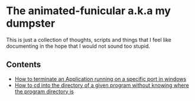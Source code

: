 # The animated-funicular a.k.a my dumpster

This is just a collection of thoughts, scripts and things that I feel like documenting in the hope that I would not sound too stupid.

## Contents

- [How to terminate an Application running on a specific port in windows](articles/00-TerminateJavaApplicationOnWindows.md)  
- [How to cd into the directory of a given program without knowing where the program directory is](articles/01-GoToProgramDirectory.md)  
